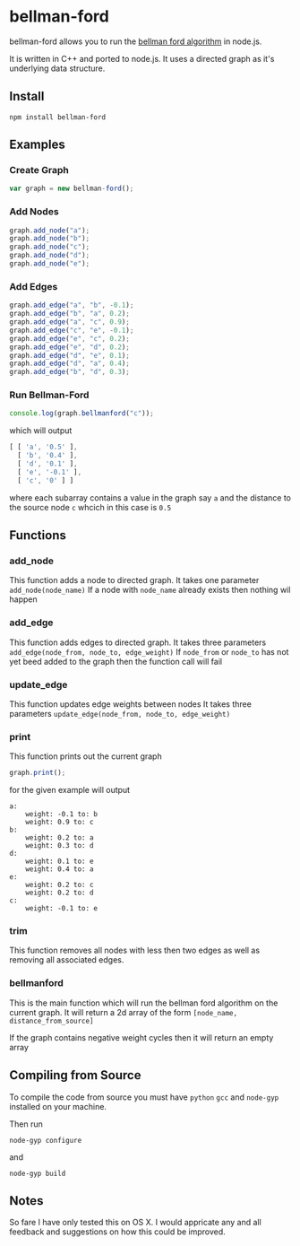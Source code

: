 # bellman-ford 

bellman-ford allows you to run the [bellman ford algorithm](https://en.wikipedia.org/wiki/Bellman%E2%80%93Ford_algorithm) in node.js.

It is written in C++ and ported to node.js. It uses a directed graph
as it's underlying data structure. 

## Install

`npm install bellman-ford`

## Examples

### Create Graph
```js
var graph = new bellman-ford();
``` 

### Add Nodes
```js
graph.add_node("a");
graph.add_node("b");
graph.add_node("c");
graph.add_node("d");
graph.add_node("e");
``` 

### Add Edges 
```js
graph.add_edge("a", "b", -0.1);
graph.add_edge("b", "a", 0.2);
graph.add_edge("a", "c", 0.9);
graph.add_edge("c", "e", -0.1);
graph.add_edge("e", "c", 0.2);
graph.add_edge("e", "d", 0.2);
graph.add_edge("d", "e", 0.1);
graph.add_edge("d", "a", 0.4);
graph.add_edge("b", "d", 0.3);
``` 

### Run Bellman-Ford
```js
console.log(graph.bellmanford("c"));
``` 
which will output

```js
[ [ 'a', '0.5' ],
  [ 'b', '0.4' ],
  [ 'd', '0.1' ],
  [ 'e', '-0.1' ],
  [ 'c', '0' ] ]
``` 

where each subarray contains a value in the graph say `a` and 
the distance to the source node `c` whcich in this case is `0.5`

## Functions

### add_node

This function adds a node to directed graph.
It takes one parameter `add_node(node_name)` 
If a node with `node_name` already exists then nothing wil happen

### add_edge

This function adds edges to directed graph.
It takes three parameters `add_edge(node_from, node_to, edge_weight)` 
If `node_from` or `node_to` has not yet beed added to the graph then
the function call will fail

### update_edge

This function updates edge weights between nodes
It takes three parameters `update_edge(node_from, node_to, edge_weight)`

### print

This function prints out the current graph

```js
graph.print();
```
for the given example will output 
```
a:
	weight: -0.1 to: b
	weight: 0.9 to: c
b:
	weight: 0.2 to: a
	weight: 0.3 to: d
d:
	weight: 0.1 to: e
	weight: 0.4 to: a
e:
	weight: 0.2 to: c
	weight: 0.2 to: d
c:
	weight: -0.1 to: e
```

### trim 

This function removes all nodes with less then two edges as well
as removing all associated edges.

### bellmanford

This is the main function which will run the bellman ford algorithm on
the current graph. It will return a 2d array of the form 
`[node_name, distance_from_source]`

If the graph contains negative weight cycles then it will return an empty array

## Compiling from Source

To compile the code from source you must have `python` `gcc` and `node-gyp` 
installed on your machine.

Then run 

`node-gyp configure`

and

`node-gyp build`

## Notes

So fare I have only tested this on OS X. I would appricate any and all feedback 
and suggestions on how this could be improved. 




